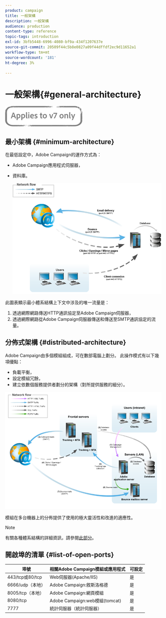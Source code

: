 ```yaml
---
product: campaign
title: 一般架構
description: 一般架構
audience: production
content-type: reference
topic-tags: introduction
exl-id: 3bfb5448-6996-4080-bf9a-434f1207637e
source-git-commit: 20509f44c5b8e0827a09f44dffdf2ec9d11652a1
workflow-type: tm+mt
source-wordcount: '181'
ht-degree: 3%

---
```


# 一般架構{#general-architecture}

![](../../assets/v7-only.svg)

## 最小架構 {#minimum-architecture}

在最低設定中，Adobe Campaign的運作方式為：

* Adobe Campaign應用程式伺服器，
* 資料庫。

   ![](assets/formation_exploitation.png)

此圖表顯示最小體系結構上下文中涉及的唯一流量是：

1. 透過網際網路傳送HTTP通訊協定至Adobe Campaign伺服器，
1. 透過網際網路從Adobe Campaign伺服器傳送和傳送至SMTP通訊協定的流量。

## 分佈式架構 {#distributed-architecture}

Adobe Campaign由多個模組組成，可在數部電腦上劃分。 此操作模式有以下幾項優點：

* 負載平衡，
* 設定模組冗餘，
* 建立依數個服務提供者劃分的架構（對所提供服務的細分）。

![](assets/architecturerepartie.png)

模組在多台機器上的分佈提供了使用的極大靈活性和改進的適應性。

>[!NOTE]
>
>有關各種體系結構的詳細資訊，請參閱[此部分](../../installation/using/general-architecture.md)。

## 開啟埠的清單 {#list-of-open-ports}

| 埠號 | 相關Adobe Campaign模組或應用程式 | 可設定 |
|---|---|---|
| 443/tcp或80/tcp | Web伺服器(Apache/IIS) | 是 |
| 6666/udp（本地） | Adobe Campaign:敘斯洛格德 | 是 |
| 8005/tcp（本地） | Adobe Campaign:網頁模組 | 是 |
| 8080/tcp | Adobe Campaign:web模組(tomcat) | 是 |
| 7777 | 統計伺服器（統計伺服器） | 是 |
